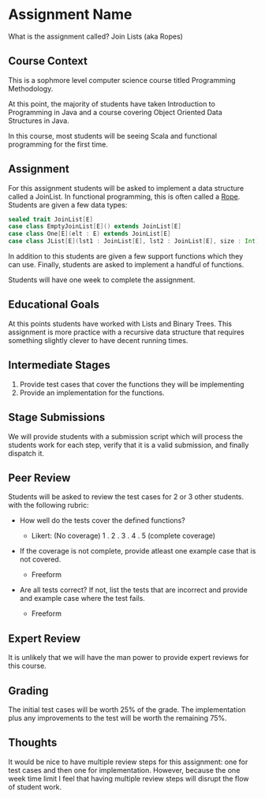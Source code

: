 # Assignment Name

What is the assignment called?
Join Lists (aka Ropes)

## Course Context

This is a sophmore level computer science course titled Programming Methodology. 

At this point, the majority of students have taken Introduction to Programming 
in Java and a course covering Object Oriented Data Structures in Java. 

In this course, most students will be seeing Scala and functional programming
for the first time.

## Assignment

For this assignment students will be asked to implement a data structure called
a JoinList. In functional programming, this is often called a 
[Rope](http://en.wikipedia.org/wiki/Rope_(data_structure)). Students are given
a few data types:

```scala
sealed trait JoinList[E]
case class EmptyJoinList[E]() extends JoinList[E]
case class One[E](elt : E) extends JoinList[E]
case class JList[E](lst1 : JoinList[E], lst2 : JoinList[E], size : Int) extends JoinList[E]
```

In addition to this students are given a few support functions which they can
use. Finally, students are asked to implement a handful of functions.

Students will have one week to complete the assignment.

## Educational Goals

At this points students have worked with Lists and Binary Trees. This assignment
is more practice with a recursive data structure that requires something
slightly clever to have decent running times.

## Intermediate Stages

1. Provide test cases that cover the functions they will be implementing
2. Provide an implementation for the functions.

## Stage Submissions

We will provide students with a submission script which will process the
students work for each step, verify that it is a valid submission, and 
finally dispatch it.

## Peer Review

Students will be asked to review the test cases for 2 or 3 other students. with
the following rubric:

* How well do the tests cover the defined functions?
  - Likert: (No coverage) 1 . 2 . 3 . 4 . 5 (complete coverage)

* If the coverage is not complete, provide atleast one example case that is not
covered.
  - Freeform

* Are all tests correct? If not, list the tests that are incorrect and provide
and example case where the test fails.
  - Freeform

## Expert Review

It is unlikely that we will have the man power to provide expert reviews for
this course.

## Grading

The initial test cases will be worth 25% of the grade. The implementation plus
any improvements to the test will be worth the remaining 75%.


## Thoughts

It would be nice to have multiple review steps for this assignment: one for test
cases and then one for implementation. However, because the one week time limit
I feel that having multiple review steps will disrupt the flow of student work.